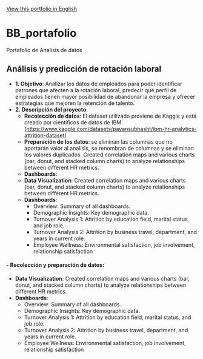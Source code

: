 [View this portfolio in English](https://github.com/BorjaBallesteros/Portfolio-data-analytics-en)


# BB_portafolio
Portafolio de Analisis de datos

## Análisis y predicción de rotación laboral

- **1. Objetivo**: Analizar los datos de empleados para poder identificar patrones que afecten a la rotación laboral, predecir qué perfil de empleados tienen mayor posibilidad de abandonar la empresa y ofrecer estrategias que mejoren la retención de talento.
- **2. Descripción del proyecto**:
  - **Recolección de datos**: El dataset utilizado  proviene de Kaggle y está creado por científicos de datos de IBM. (https://www.kaggle.com/datasets/pavansubhasht/ibm-hr-analytics-attrition-dataset)
  - **Preparación de los datos**: se eliminan las columnas que no aportarán valor al analisis, se renombran de columnas y se eliminan los valores duplicados. Created correlation maps and various charts (bar, donut, and stacked column charts) to analyze relationships between different HR metrics.
  - **Dashboards**:
  - **Data Visualization**: Created correlation maps and various charts (bar, donut, and stacked column charts) to analyze relationships between different HR metrics.
  - **Dashboards**:
    - Overview: Summary of all dashboards.
    - Demographic Insights: Key demographic data.
    - Turnover Analysis 1: Attrition by education field, marital status, and job role.
    - Turnover Analysis 2: Attrition by business travel, department, and years in current role.
    - Employee Wellness: Environmental satisfaction, job involvement, relationship satisfaction

#### - Recolección y preparación de datos:

  - **Data Visualization**: Created correlation maps and various charts (bar, donut, and stacked column charts) to analyze relationships between different HR metrics.
  - **Dashboards**:
    - Overview: Summary of all dashboards.
    - Demographic Insights: Key demographic data.
    - Turnover Analysis 1: Attrition by education field, marital status, and job role.
    - Turnover Analysis 2: Attrition by business travel, department, and years in current role.
    - Employee Wellness: Environmental satisfaction, job involvement, relationship satisfaction

